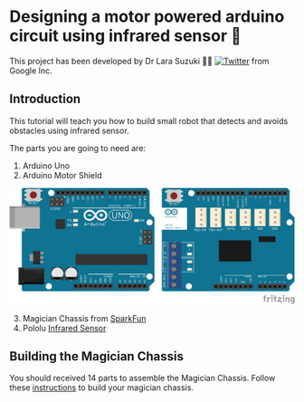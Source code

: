 # Designing a motor powered arduino circuit using infrared sensor :robot:

This project has been developed by Dr Lara Suzuki :woman_technologist: [![Twitter](https://img.shields.io/twitter/url/https/twitter.com/larasuzuki.svg?style=social&label=Follow%20%40larasuzuki)](https://twitter.com/larasuzuki) from Google Inc.

## Introduction
This tutorial will teach you how to build small robot that detects and avoids obstacles using infrared sensor.

The parts you are going to need are:

1. Arduino Uno
2. Arduino Motor Shield
<img src="arduino_uno_arduino_motor_shield.jpg"/>

3. Magician Chassis from [SparkFun](https://www.sparkfun.com/products/retired/10825)
4. Pololu [Infrared Sensor](https://shop.pimoroni.com/products/pololu-carrier-with-sharp-gp2y0d805z0f-digital-distance-sensor-5cm?variant=31546927841363&currency=GBP&utm_source=google&utm_medium=cpc&utm_campaign=google+shopping?utm_source=google&utm_medium=surfaces&utm_campaign=shopping&gclid=CjwKCAiAm-2BBhANEiwAe7eyFO7bK1mOrWGd_Cqj9JogPAQnLsCPM71dlVHjZsbjda6yJfE5k2bLcRoCz2UQAvD_BwE)

## Building the Magician Chassis
You should received 14 parts to assemble the Magician Chassis. Follow these [instructions](http://cdn.sparkfun.com/datasheets/Robotics/MagicianChassisInst.pdf) to build your magician chassis.
